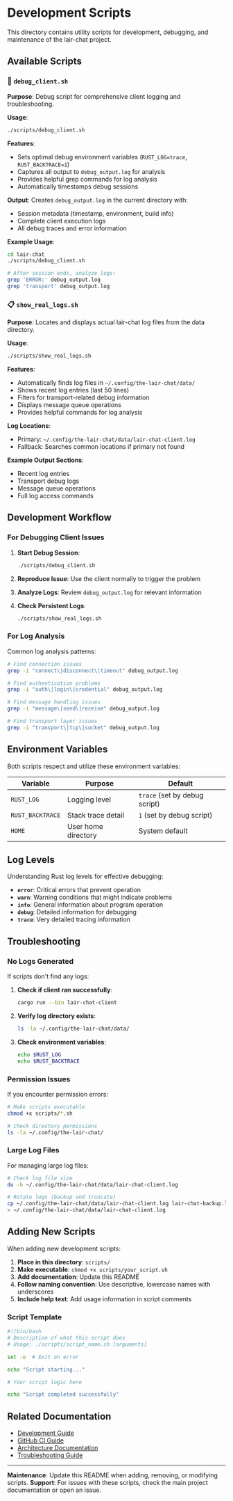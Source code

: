 # Development Scripts

This directory contains utility scripts for development, debugging, and maintenance of the lair-chat project.

## Available Scripts

### 🐛 `debug_client.sh`

**Purpose**: Debug script for comprehensive client logging and troubleshooting.

**Usage**:
```bash
./scripts/debug_client.sh
```

**Features**:
- Sets optimal debug environment variables (`RUST_LOG=trace`, `RUST_BACKTRACE=1`)
- Captures all output to `debug_output.log` for analysis
- Provides helpful grep commands for log analysis
- Automatically timestamps debug sessions

**Output**: Creates `debug_output.log` in the current directory with:
- Session metadata (timestamp, environment, build info)
- Complete client execution logs
- All debug traces and error information

**Example Usage**:
```bash
cd lair-chat
./scripts/debug_client.sh

# After session ends, analyze logs:
grep 'ERROR:' debug_output.log
grep 'transport' debug_output.log
```

### 📋 `show_real_logs.sh`

**Purpose**: Locates and displays actual lair-chat log files from the data directory.

**Usage**:
```bash
./scripts/show_real_logs.sh
```

**Features**:
- Automatically finds log files in `~/.config/the-lair-chat/data/`
- Shows recent log entries (last 50 lines)
- Filters for transport-related debug information
- Displays message queue operations
- Provides helpful commands for log analysis

**Log Locations**:
- Primary: `~/.config/the-lair-chat/data/lair-chat-client.log`
- Fallback: Searches common locations if primary not found

**Example Output Sections**:
- Recent log entries
- Transport debug logs
- Message queue operations
- Full log access commands

## Development Workflow

### For Debugging Client Issues

1. **Start Debug Session**:
   ```bash
   ./scripts/debug_client.sh
   ```

2. **Reproduce Issue**: Use the client normally to trigger the problem

3. **Analyze Logs**: Review `debug_output.log` for relevant information

4. **Check Persistent Logs**:
   ```bash
   ./scripts/show_real_logs.sh
   ```

### For Log Analysis

Common log analysis patterns:

```bash
# Find connection issues
grep -i "connect\|disconnect\|timeout" debug_output.log

# Find authentication problems
grep -i "auth\|login\|credential" debug_output.log

# Find message handling issues
grep -i "message\|send\|receive" debug_output.log

# Find transport layer issues
grep -i "transport\|tcp\|socket" debug_output.log
```

## Environment Variables

Both scripts respect and utilize these environment variables:

| Variable | Purpose | Default |
|----------|---------|---------|
| `RUST_LOG` | Logging level | `trace` (set by debug script) |
| `RUST_BACKTRACE` | Stack trace detail | `1` (set by debug script) |
| `HOME` | User home directory | System default |

## Log Levels

Understanding Rust log levels for effective debugging:

- **`error`**: Critical errors that prevent operation
- **`warn`**: Warning conditions that might indicate problems
- **`info`**: General information about program operation
- **`debug`**: Detailed information for debugging
- **`trace`**: Very detailed tracing information

## Troubleshooting

### No Logs Generated

If scripts don't find any logs:

1. **Check if client ran successfully**:
   ```bash
   cargo run --bin lair-chat-client
   ```

2. **Verify log directory exists**:
   ```bash
   ls -la ~/.config/the-lair-chat/data/
   ```

3. **Check environment variables**:
   ```bash
   echo $RUST_LOG
   echo $RUST_BACKTRACE
   ```

### Permission Issues

If you encounter permission errors:

```bash
# Make scripts executable
chmod +x scripts/*.sh

# Check directory permissions
ls -la ~/.config/the-lair-chat/
```

### Large Log Files

For managing large log files:

```bash
# Check log file size
du -h ~/.config/the-lair-chat/data/lair-chat-client.log

# Rotate logs (backup and truncate)
cp ~/.config/the-lair-chat/data/lair-chat-client.log lair-chat-backup.log
> ~/.config/the-lair-chat/data/lair-chat-client.log
```

## Adding New Scripts

When adding new development scripts:

1. **Place in this directory**: `scripts/`
2. **Make executable**: `chmod +x scripts/your_script.sh`
3. **Add documentation**: Update this README
4. **Follow naming convention**: Use descriptive, lowercase names with underscores
5. **Include help text**: Add usage information in script comments

### Script Template

```bash
#!/bin/bash
# Description of what this script does
# Usage: ./scripts/script_name.sh [arguments]

set -e  # Exit on error

echo "Script starting..."

# Your script logic here

echo "Script completed successfully"
```

## Related Documentation

- [Development Guide](../docs/development/DEVELOPMENT_GUIDE.md)
- [GitHub CI Guide](../docs/development/GITHUB_CI_GUIDE.md)
- [Architecture Documentation](../docs/architecture/README.md)
- [Troubleshooting Guide](../docs/guides/TROUBLESHOOTING.md)

---

**Maintenance**: Update this README when adding, removing, or modifying scripts.
**Support**: For issues with these scripts, check the main project documentation or open an issue.